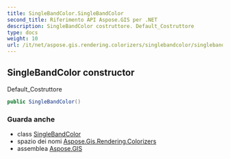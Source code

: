 ```yaml
---
title: SingleBandColor.SingleBandColor
second_title: Riferimento API Aspose.GIS per .NET
description: SingleBandColor costruttore. Default_Costruttore
type: docs
weight: 10
url: /it/net/aspose.gis.rendering.colorizers/singlebandcolor/singlebandcolor/
---
```

## SingleBandColor constructor

Default_Costruttore

```csharp
public SingleBandColor()
```

### Guarda anche

* class [SingleBandColor](../)
* spazio dei nomi [Aspose.Gis.Rendering.Colorizers](../../singlebandcolor/)
* assemblea [Aspose.GIS](../../../)


